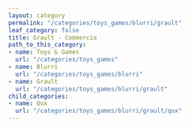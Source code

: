```yaml
---
layout: category
permalink: "/categories/toys_games/blurri/grault"
leaf_category: false
title: Grault - Commercia
path_to_this_category:
- name: Toys & Games
  url: "/categories/toys_games"
- name: Blurri
  url: "/categories/toys_games/blurri"
- name: Grault
  url: "/categories/toys_games/blurri/grault"
child_categories:
- name: Qux
  url: "/categories/toys_games/blurri/grault/qux"
---
```


